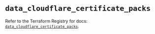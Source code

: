 # `data_cloudflare_certificate_packs`

Refer to the Terraform Registry for docs: [`data_cloudflare_certificate_packs`](https://registry.terraform.io/providers/cloudflare/cloudflare/5.7.1/docs/data-sources/certificate_packs).
